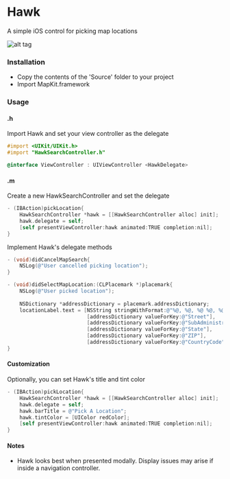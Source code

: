 # Hawk
A simple iOS control for picking map locations

![alt tag](http://chaseacton.com/cdn/Hawk/Hawk.png)

### Installation

* Copy the contents of the 'Source' folder to your project
* Import MapKit.framework

### Usage

#### .h
Import Hawk and set your view controller as the delegate
```objective-c
#import <UIKit/UIKit.h>
#import "HawkSearchController.h"

@interface ViewController : UIViewController <HawkDelegate>
```

#### .m
Create a new HawkSearchController and set the delegate
```objective-c
- (IBAction)pickLocation{
    HawkSearchController *hawk = [[HawkSearchController alloc] init];
    hawk.delegate = self;
    [self presentViewController:hawk animated:TRUE completion:nil];
}
```

Implement Hawk's delegate methods
```objective-c
- (void)didCancelMapSearch{
    NSLog(@"User cancelled picking location");
}

- (void)didSelectMapLocation:(CLPlacemark *)placemark{
    NSLog(@"User picked location");
    
    NSDictionary *addressDictionary = placemark.addressDictionary;
    locationLabel.text = [NSString stringWithFormat:@"%@, %@, %@ %@, %@",
                          [addressDictionary valueForKey:@"Street"],
                          [addressDictionary valueForKey:@"SubAdministrativeArea"],
                          [addressDictionary valueForKey:@"State"],
                          [addressDictionary valueForKey:@"ZIP"],
                          [addressDictionary valueForKey:@"CountryCode"]];
}
```

#### Customization
Optionally, you can set Hawk's title and tint color
```objective-c
- (IBAction)pickLocation{
    HawkSearchController *hawk = [[HawkSearchController alloc] init];
    hawk.delegate = self;
    hawk.barTitle = @"Pick A Location";
    hawk.tintColor = [UIColor redColor];
    [self presentViewController:hawk animated:TRUE completion:nil];
}
```
#### Notes
* Hawk looks best when presented modally. Display issues may arise if inside a navigation controller.
